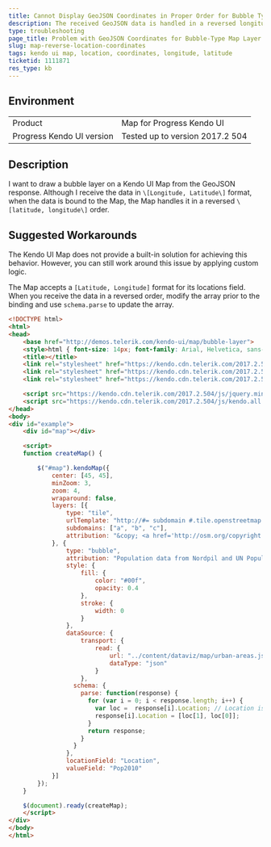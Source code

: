```yaml
---
title: Cannot Display GeoJSON Coordinates in Proper Order for Bubble Type Layer in Map
description: The received GeoJSON data is handled in a reversed longitude-latitude order when displaying a bubble-type layer in a Kendo UI Map.
type: troubleshooting
page_title: Problem with GeoJSON Coordinates for Bubble-Type Map Layer Received in Reversed Order | Kendo UI Map
slug: map-reverse-location-coordinates
tags: kendo ui map, location, coordinates, longitude, latitude
ticketid: 1111871
res_type: kb
---
```


## Environment

<table>
 <tr>
  <td>Product</td>
  <td>Map for Progress Kendo UI</td>
 </tr>
  <tr>
  <td>Progress Kendo UI version</td>
  <td>Tested up to version 2017.2 504</td>
 </tr>
</table>

## Description

I want to draw a bubble layer on a Kendo UI Map from the GeoJSON response. Although I receive the data in `\[Longitude, Latitude\]` format, when the data is bound to the Map, the Map handles it in a reversed `\[latitude, longitude\]` order.

## Suggested Workarounds

The Kendo UI Map does not provide a built-in solution for achieving this behavior. However, you can still work around this issue by applying custom logic.

The Map accepts a `[Latitude, Longitude]` format for its locations field. When you receive the data in a reversed order, modify the array prior to the binding and use `schema.parse` to update the array.

```html
<!DOCTYPE html>
<html>
<head>
    <base href="http://demos.telerik.com/kendo-ui/map/bubble-layer">
    <style>html { font-size: 14px; font-family: Arial, Helvetica, sans-serif; }</style>
    <title></title>
    <link rel="stylesheet" href="https://kendo.cdn.telerik.com/2017.2.504/styles/kendo.common-material.min.css" />
    <link rel="stylesheet" href="https://kendo.cdn.telerik.com/2017.2.504/styles/kendo.material.min.css" />
    <link rel="stylesheet" href="https://kendo.cdn.telerik.com/2017.2.504/styles/kendo.material.mobile.min.css" />

    <script src="https://kendo.cdn.telerik.com/2017.2.504/js/jquery.min.js"></script>
    <script src="https://kendo.cdn.telerik.com/2017.2.504/js/kendo.all.min.js"></script>
</head>
<body>
<div id="example">
    <div id="map"></div>

    <script>
    function createMap() {

        $("#map").kendoMap({
            center: [45, 45],
            minZoom: 3,
            zoom: 4,
            wraparound: false,
            layers: [{
                type: "tile",
                urlTemplate: "http://#= subdomain #.tile.openstreetmap.org/#= zoom #/#= x #/#= y #.png",
                subdomains: ["a", "b", "c"],
                attribution: "&copy; <a href='http://osm.org/copyright'>OpenStreetMap contributors</a>"
            }, {
                type: "bubble",
                attribution: "Population data from Nordpil and UN Population Division.",
                style: {
                    fill: {
                        color: "#00f",
                        opacity: 0.4
                    },
                    stroke: {
                        width: 0
                    }
                },
                dataSource: {
                    transport: {
                        read: {
                            url: "../content/dataviz/map/urban-areas.json",
                            dataType: "json"
                        }
                    },
                  schema: {
                    parse: function(response) {
                      for (var i = 0; i < response.length; i++) {
                        var loc =  response[i].Location; // Location is the locationField with the coordinates
                        response[i].Location = [loc[1], loc[0]];
                      }
                      return response;
                    }
                  }
                },
                locationField: "Location",
                valueField: "Pop2010"
            }]
        });
    }

    $(document).ready(createMap);
    </script>
</div>
</body>
</html>

```
